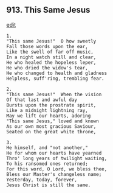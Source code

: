 
## 913.  This Same Jesus
[edit](https://docs.google.com/document/d/1ieh_7nHg_yCBghswr6QxbackVLgOiRqA/edit?mode=html)



    1.
    "This same Jesus!"  O how sweetly
    Fall those words upon the ear,
    Like the swell of far off music,
    In a night watch still and clear,
    He who healed the hopeless leper,
    He who dried the widow's tear,
    He who changed to health and gladness
    Helpless, suff'ring, trembling fear.

    2.
    "This same Jesus!"  When the vision
    Of that last and awful day
    Bursts upon the prostrate spirit,
    Like a midnight lightning ray,
    May we lift our hearts, adoring
    "This same Jesus," loved and known
    As our own most gracious Saviour,
    Seated on the great white throne,

    3.
    He himself, and "not another,"
    He for whom our hearts have yearned
    Thro' long years of twilight waiting,
    To his ransomed ones returned;
    For this word, O Lord, we bless thee,
    Bless our Master's changeless name;
    Yesterday, today, forever, 
    Jesus Christ is still the same.
